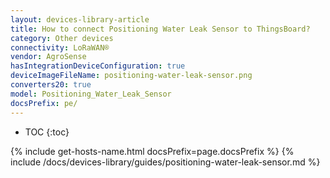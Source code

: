 ```yaml
---
layout: devices-library-article
title: How to connect Positioning Water Leak Sensor to ThingsBoard?
category: Other devices
connectivity: LoRaWAN®
vendor: AgroSense
hasIntegrationDeviceConfiguration: true
deviceImageFileName: positioning-water-leak-sensor.png
converters20: true
model: Positioning_Water_Leak_Sensor
docsPrefix: pe/
---
```


* TOC
{:toc}

{% include get-hosts-name.html docsPrefix=page.docsPrefix %}
{% include /docs/devices-library/guides/positioning-water-leak-sensor.md %}
